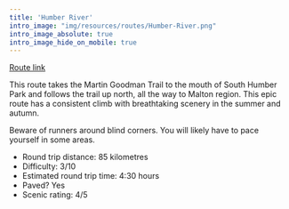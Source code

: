 ```yaml
---
title: 'Humber River'
intro_image: "img/resources/routes/Humber-River.png"
intro_image_absolute: true
intro_image_hide_on_mobile: true
---
```


[Route link](https://www.strava.com/routes/16053567)

This route takes the Martin Goodman Trail
to the mouth of South Humber Park and follows
the trail up north, all the way to Malton region.
This epic route has a consistent climb
with breathtaking scenery in the summer and autumn.

Beware of runners around blind corners. You will likely have to pace yourself in some areas.

- Round trip distance: 85 kilometres
- Difficulty: 3/10
- Estimated round trip time: 4:30 hours
- Paved? Yes
- Scenic rating: 4/5
